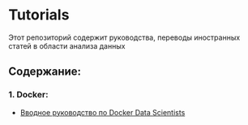 # Tutorials
Этот репозиторий содержит руководства, переводы иностранных статей в области анализа данных

## Содержание:
### 1. Docker:
   
   * [Вводное руководство по Docker Data Scientists](https://github.com/Lightmourne/Tutorials/blob/main/%D0%A0%D1%83%D0%BA%D0%BE%D0%B2%D0%BE%D0%B4%D1%81%D1%82%D0%B2%D0%BE_%D0%BF%D0%BE_Docker_%D0%B4%D0%BB%D1%8F_Data_Scientists.ipynb)
